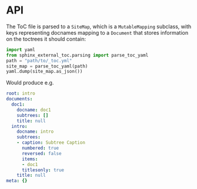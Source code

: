 # API

The ToC file is parsed to a `SiteMap`, which is a `MutableMapping` subclass, with keys representing docnames mapping to a `Document` that stores information on the toctrees it should contain:

```python
import yaml
from sphinx_external_toc.parsing import parse_toc_yaml
path = "path/to/_toc.yml"
site_map = parse_toc_yaml(path)
yaml.dump(site_map.as_json())
```

Would produce e.g.

```yaml
root: intro
documents:
  doc1:
    docname: doc1
    subtrees: []
    title: null
  intro:
    docname: intro
    subtrees:
    - caption: Subtree Caption
      numbered: true
      reversed: false
      items:
      - doc1
      titlesonly: true
    title: null
meta: {}
```
